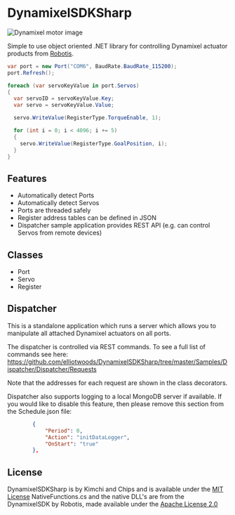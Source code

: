 # DynamixelSDKSharp
![Dynamixel motor image](https://github.com/elliotwoods/DynamixelSDKSharp/blob/master/dynamixel_x_04.png?raw=true)

Simple to use object oriented .NET library for controlling Dynamixel actuator products from [Robotis](http://www.robotis.com/).

```C#
var port = new Port("COM6", BaudRate.BaudRate_115200);
port.Refresh();

foreach (var servoKeyValue in port.Servos)
{
  var servoID = servoKeyValue.Key;
  var servo = servoKeyValue.Value;

  servo.WriteValue(RegisterType.TorqueEnable, 1);

  for (int i = 0; i < 4096; i += 5)
  {
    servo.WriteValue(RegisterType.GoalPosition, i);
  }
}
```

## Features
* Automatically detect Ports
* Automatically detect Servos
* Ports are threaded safely
* Register address tables can be defined in JSON
* Dispatcher sample application provides REST API (e.g. can control Servos from remote devices)

## Classes

* Port
* Servo
* Register

## Dispatcher

This is a standalone application which runs a server which allows you to manipulate all attached Dynamixel actuators on all ports.

The dispatcher is controlled via REST commands. To see a full list of commands see here:
https://github.com/elliotwoods/DynamixelSDKSharp/tree/master/Samples/Dispatcher/Dispatcher/Requests

Note that the addresses for each request are shown in the class decorators.

Dispatcher also supports logging to a local MongoDB server if available. If you would like to disable this feature, then please remove this section from the Schedule.json file:

```json
		{
			"Period": 0,
			"Action": "initDataLogger",
			"OnStart": "true"
		},
```

## License

DynamixelSDKSharp is by Kimchi and Chips and is available under the [MIT License](https://github.com/elliotwoods/DynamixelSDKSharp/blob/master/LICENSE)
NativeFunctions.cs and the native DLL's are from the DynamixelSDK by Robotis, made available under the [Apache License 2.0](https://github.com/ROBOTIS-GIT/DynamixelSDK/blob/master/LICENSE)
